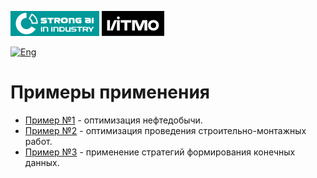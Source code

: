 [![SAI](../docs/media/SAI_badge_flat.svg)](https://sai.itmo.ru/)
[![ITMO](../docs/media/ITMO_badge_flat_rus.svg)](https://en.itmo.ru/en/)

[![Eng](https://img.shields.io/badge/lang-en-red.svg)](/examples/README_en.md)

# Примеры применения #

* [Пример №1](Example1/Example1.md) - оптимизация нефтедобычи.
* [Пример №2](Example2/Example2.md) - оптимизация проведения строительно-монтажных работ.
* [Пример №3](Example3/Example3.md) - применение стратегий формирования конечных данных.
